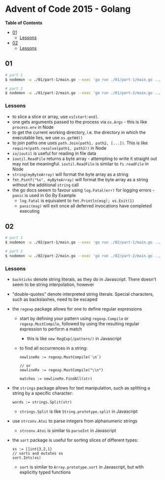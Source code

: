 # Advent of Code 2015 - Golang

<!-- START doctoc generated TOC please keep comment here to allow auto update -->
<!-- DON'T EDIT THIS SECTION, INSTEAD RE-RUN doctoc TO UPDATE -->
**Table of Contents**

- [01](#01)
  - [Lessons](#lessons)
- [02](#02)
  - [Lessons](#lessons-1)

<!-- END doctoc generated TOC please keep comment here to allow auto update -->


## 01

```bash
# part 1
$ nodemon -w ./01/part-1/main.go --exec 'go run ./01/part-1/main.go ../01.txt || exit 1'

# part 2
$ nodemon -w ./01/part-2/main.go --exec 'go run ./01/part-2/main.go ../01.txt || exit 1'
```

### Lessons

- to slice a slice or array, use `xs[start:end]`.
- one gets arguments passed to the process via `os.Args` - this is like
    `process.env` in Node
- to get the current working directory, i.e. the directory in which the
    executable lies, we use `os.getWd()`
- to join paths one uses `path.Join(path1, path2, [...])`. This is like
    `require(path.resolve(path1, path2))` in Node
- `io/ioutil` is useful for reading in file data
- `ioutil.ReadFile` returns a byte array - attempting to write it straight out
    may not be meaningful. `ioutil.ReadFile` is similar to `fs.readFile` in Node
- `string(myByteArray)` will format the byte array as a string
- `fmt.Pintf("%s", myByteArray)` will format the byte array as a string without
    the additional `string` call
- the go docs seeem to favour using `log.Fatal(err)` for logging errors -
    `panic` is used in Go By Example
    - `log.Fatal` is equivalent to `fmt.Println(msg); os.Exit(1)`
    - `panic(msg)` will exit once all deferred invocations have completed
        executing


## 02

```bash
# part 1
$ nodemon -w ./02/part-1/main.go --exec 'go run ./02/part-1/main.go ../02.txt || exit 1'

# part 2
$ nodemon -w ./02/part-2/main.go --exec 'go run ./02/part-2/main.go ../02.txt || exit 1'
```

### Lessons

- `backticks` denote string literals, as they do in Javascript. There doesn't
    seem to be string interpolation, however
- "double-quotes" denote interpreted string literals. Special characters, such
    as backslashes, need to be escaped
- the `regexp` package allows for one to define regular expressions
    - start by defining your pattern using `regexp.Compile` or
        `regexp.MustCompile`, followed by using the resulting regular expression
        to perform a match
        - this is like `new RegExp(/pattern/)` in Javascript
    - to find all occurrences in a string:

        ```golang
        newlineRx := regexp.MustCompile(`\n`)

        // or
        newlineRx := regexp.MustCompile("\\n")

        matches := newlineRx.FindAll(str)
        ```
- the `strings` package allows for text manipulation, such as splitting a string
    by a specific character:

    ```golang
    words := strings.Split(str)
    ```
      
    - `strings.Split` is like `String.prototype.split` in Javascript
- use `strconv.Atoi` to parse integers from alphanumeric strings
    - `strconv.Atoi` is similar to `parseInt` in Javascript
- the `sort` package is useful for sorting slices of different types:

    ```golang
    xs := []int{3,2,1}
    // sorts and mutates xs
    sort.Ints(xs)
    ```

    - `sort` is similar to `Array.prototype.sort` in Javascript, but with
        explicitly typed functions
